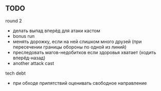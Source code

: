 TODO
---

round 2
- делать выпад вперёд для атаки кастом
- bonus run
- менять дорожку, если на ней слишком много друзей (при пересечении границы обороны по одной из линий)
- преследовать магов-недобитков если здоровья хватает (ходить вперёд-назад)
- another attack cast

tech debt
- при обходе припятствий оценивать свободное направление

